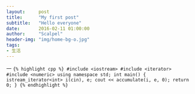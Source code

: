 ```yaml
---
layout:     post
title:      "My first post"
subtitle:   "Hello everyone"
date:       2016-02-11 01:00:00
author:     "Scalpel"
header-img: "img/home-bg-o.jpg"
tags:
- 生活
---
```

一
``
{% highlight cpp %}
#include <iostream>
#include <iterator>
#include <numeric>
using namespace std;
int main()
{
    istream_iterator<int> i(cin), e;
    cout << accumulate(i, e, 0);
    return 0;
}
{% endhighlight %}
``
